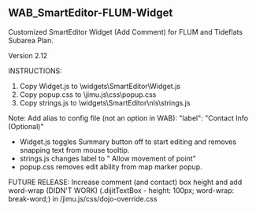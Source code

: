 ## WAB_SmartEditor-FLUM-Widget
Customized SmartEditor Widget (Add Comment) for FLUM and Tideflats Subarea Plan.

Version 2.12

INSTRUCTIONS:
1. Copy Widget.js to \widgets\SmartEditor\Widget.js
2. Copy popup.css to \jimu.js\css\popup.css
3. Copy strings.js to \widgets\SmartEditor\nls\strings.js 



Note: Add alias to config file (not an option in WAB):  "label": "Contact Info (Optional)"
* Widget.js toggles Summary button off to start editing and removes snapping text from mouse tooltip.
* strings.js changes label to " Allow movement of point"
* popup.css removes edit ability from map marker popup.

FUTURE RELEASE: Increase comment (and contact) box height and add word-wrap (DIDN'T WORK) (.dijitTextBox - height: 100px; word-wrap: break-word;) in /jimu.js/css/dojo-override.css

